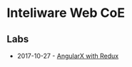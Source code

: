 # Inteliware Web CoE

## Labs

- 2017-10-27 - [AngularX with Redux](https://intelliware-coe-web.github.io/lab-angular-redux/)
